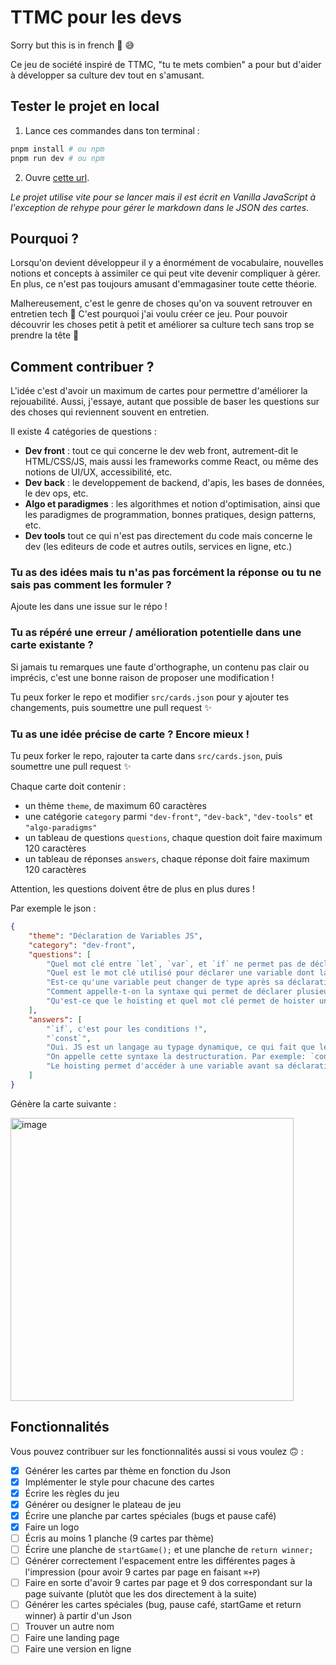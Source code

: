 # TTMC pour les devs

Sorry but this is in french 🥖 😅

Ce jeu de société inspiré de TTMC, "tu te mets combien" a pour but d'aider à développer sa culture dev tout en s'amusant.

## Tester le projet en local

1. Lance ces commandes dans ton terminal :

```sh
pnpm install # ou npm
pnpm run dev # ou npm
```

2. Ouvre [cette url](http://localhost:5173/).

_Le projet utilise vite pour se lancer mais il est écrit en Vanilla JavaScript à l'exception de rehype pour gérer le markdown dans le JSON des cartes._

## Pourquoi ?

Lorsqu'on devient développeur il y a énormément de vocabulaire, nouvelles notions et concepts à assimiler ce qui peut vite devenir compliquer à gérer. En plus, ce n'est pas toujours amusant d'emmagasiner toute cette théorie.

Malhereusement, c'est le genre de choses qu'on va souvent retrouver en entretien tech 😬 C'est pourquoi j'ai voulu créer ce jeu. Pour pouvoir découvrir les choses petit à petit et améliorer sa culture tech sans trop se prendre la tête 🥴

## Comment contribuer ?

L'idée c'est d'avoir un maximum de cartes pour permettre d'améliorer la rejouabilité. Aussi, j'essaye, autant que possible de baser les questions sur des choses qui reviennent souvent en entretien.

Il existe 4 catégories de questions :

-   **Dev front** : tout ce qui concerne le dev web front, autrement-dit le HTML/CSS/JS, mais aussi les frameworks comme React, ou même des notions de UI/UX, accessibilité, etc.
-   **Dev back** : le developpement de backend, d'apis, les bases de données, le dev ops, etc.
-   **Algo et paradigmes** : les algorithmes et notion d'optimisation, ainsi que les paradigmes de programmation, bonnes pratiques, design patterns, etc.
-   **Dev tools** tout ce qui n'est pas directement du code mais concerne le dev (les editeurs de code et autres outils, services en ligne, etc.)

### Tu as des idées mais tu n'as pas forcément la réponse ou tu ne sais pas comment les formuler ?

Ajoute les dans une issue sur le répo !

### Tu as répéré une erreur / amélioration potentielle dans une carte existante ?

Si jamais tu remarques une faute d'orthographe, un contenu pas clair ou imprécis, c'est une bonne raison de proposer une modification !

Tu peux forker le repo et modifier `src/cards.json` pour y ajouter tes changements, puis soumettre une pull request ✨

### Tu as une idée précise de carte ? Encore mieux !

Tu peux forker le repo, rajouter ta carte dans `src/cards.json`, puis soumettre une pull request ✨

Chaque carte doit contenir :

-   un thème `theme`, de maximum 60 caractères
-   une catégorie `category` parmi `"dev-front"`, `"dev-back"`, `"dev-tools"` et `"algo-paradigms"`
-   un tableau de questions `questions`, chaque question doit faire maximum 120 caractères
-   un tableau de réponses `answers`, chaque réponse doit faire maximum 120 caractères

Attention, les questions doivent être de plus en plus dures !

Par exemple le json :

```json
{
    "theme": "Déclaration de Variables JS",
    "category": "dev-front",
    "questions": [
        "Quel mot clé entre `let`, `var`, et `if` ne permet pas de déclarer une variable ?",
        "Quel est le mot clé utilisé pour déclarer une variable dont la valeur ne doit pas changer ?",
        "Est-ce qu'une variable peut changer de type après sa déclaration ?",
        "Comment appelle-t-on la syntaxe qui permet de déclarer plusieurs variables à partir des champs d'un object ?",
        "Qu'est-ce que le hoisting et quel mot clé permet de hoister une variable ?"
    ],
    "answers": [
        "`if`, c'est pour les conditions !",
        "`const`",
        "Oui. JS est un langage au typage dynamique, ce qui fait que le type d'une variable peut changer n'importe quand.",
        "On appelle cette syntaxe la destructuration. Par exemple: `const {name, age} = person;`",
        "Le hoisting permet d'accéder à une variable avant sa déclaration. On utilise le mot clé `var` pour hoister une variable."
    ]
}
```

Génère la carte suivante :

<img width="453" alt="image" src="https://github.com/jeremt/ttmc-for-dev/assets/1913169/58b665f5-71b4-4e3c-bf2e-157572a01e6e">

## Fonctionnalités

Vous pouvez contribuer sur les fonctionnalités aussi si vous voulez 🙃 :

-   [x] Générer les cartes par thème en fonction du Json
-   [x] Implémenter le style pour chacune des cartes
-   [x] Écrire les règles du jeu
-   [x] Générer ou designer le plateau de jeu
-   [x] Écrire une planche par cartes spéciales (bugs et pause café)
-   [x] Faire un logo
-   [ ] Écris au moins 1 planche (9 cartes par thème)
-   [ ] Écrire une planche de `startGame();` et une planche de `return winner;`
-   [ ] Générer correctement l'espacement entre les différentes pages à l'impression (pour avoir 9 cartes par page en faisant `⌘+P`)
-   [ ] Faire en sorte d'avoir 9 cartes par page et 9 dos correspondant sur la page suivante (plutòt que les dos directement à la suite)
-   [ ] Générer les cartes spéciales (bug, pause café, startGame et return winner) à partir d'un Json
-   [ ] Trouver un autre nom
-   [ ] Faire une landing page
-   [ ] Faire une version en ligne
